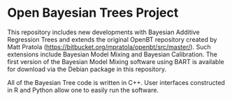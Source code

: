 # Open Bayesian Trees Project
This repository includes new developments with Bayesian Additive Regression Trees and extends the original OpenBT repository created by Matt Pratola (https://bitbucket.org/mpratola/openbt/src/master/).
Such extensions include Bayesian Model Mixing and Bayesian Calibration. The first version of the Bayesian Model Mixing software using BART is available for download via the Debian package in this repository.

All of the Bayesian Tree code is written in C++. User interfaces constructed in R and Python allow one to easily run the software.  
